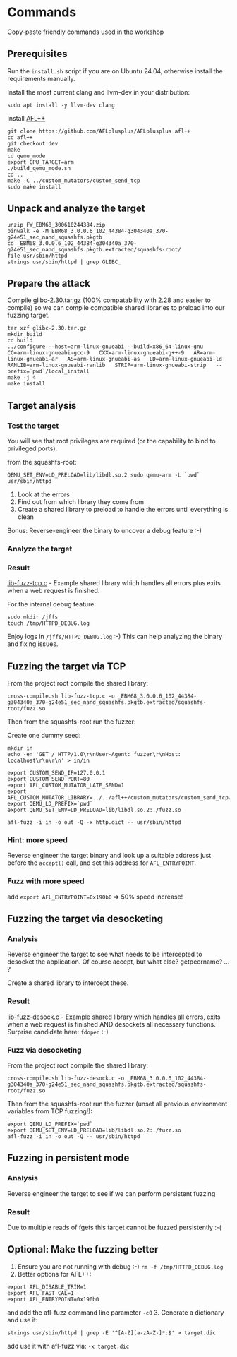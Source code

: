 # Commands

Copy-paste friendly commands used in the workshop

## Prerequisites

Run the `install.sh` script if you are on Ubuntu 24.04, otherwise install the
requirements manually.

Install the most current clang and llvm-dev in your distribution:
```
sudo apt install -y llvm-dev clang
```

Install [AFL++](https://github.com/AFLplusplus/AFLplusplus)
```
git clone https://github.com/AFLplusplus/AFLplusplus afl++
cd afl++
git checkout dev
make
cd qemu_mode
export CPU_TARGET=arm
./build_qemu_mode.sh
cd ..
make -C ../custom_mutators/custom_send_tcp
sudo make install
```

## Unpack and analyze the target

```
unzip FW_EBM68_300610244384.zip
binwalk -e -M EBM68_3.0.0.6_102_44384-g304340a_370-g24e51_sec_nand_squashfs.pkgtb
cd _EBM68_3.0.0.6_102_44384-g304340a_370-g24e51_sec_nand_squashfs.pkgtb.extracted/squashfs-root/
file usr/sbin/httpd
strings usr/sbin/httpd | grep GLIBC_
```

## Prepare the attack

Compile glibc-2.30.tar.gz (100% compatability with 2.28 and easier to compile)
so we can compile compatible shared libraries to preload into our fuzzing target.

```
tar xzf glibc-2.30.tar.gz
mkdir build
cd build
../configure --host=arm-linux-gnueabi --build=x86_64-linux-gnu   CC=arm-linux-gnueabi-gcc-9   CXX=arm-linux-gnueabi-g++-9   AR=arm-linux-gnueabi-ar   AS=arm-linux-gnueabi-as   LD=arm-linux-gnueabi-ld   RANLIB=arm-linux-gnueabi-ranlib   STRIP=arm-linux-gnueabi-strip   --prefix=`pwd`/local_install
make -j 4
make install
```

## Target analysis

### Test the target

You will see that root privileges are required (or the capability to bind to
privileged ports).

from the squashfs-root:
```
QEMU_SET_ENV=LD_PRELOAD=lib/libdl.so.2 sudo qemu-arm -L `pwd` usr/sbin/httpd
```

1. Look at the errors
2. Find out from which library they come from
3. Create a shared library to preload to handle the errors until everything is
   clean

Bonus: Reverse-engineer the binary to uncover a debug feature :-)

### Analyze the target


### Result

[lib-fuzz-tcp.c](lib-fuzz-tcp.c) - Example shared library which handles all
errors plus exits when a web request is finished.

For the internal debug feature:
```
sudo mkdir /jffs
touch /tmp/HTTPD_DEBUG.log
```
Enjoy logs in `/jffs/HTTPD_DEBUG.log` :-)
This can help analyzing the binary and fixing issues.

## Fuzzing the target via TCP

From the project root compile the shared library:

```
cross-compile.sh lib-fuzz-tcp.c -o _EBM68_3.0.0.6_102_44384-g304340a_370-g24e51_sec_nand_squashfs.pkgtb.extracted/squashfs-root/fuzz.so
```

Then from the squashfs-root run the fuzzer:

Create one dummy seed:
```
mkdir in
echo -en 'GET / HTTP/1.0\r\nUser-Agent: fuzzer\r\nHost: localhost\r\n\r\n' > in/in
```

```
export CUSTOM_SEND_IP=127.0.0.1
export CUSTOM_SEND_PORT=80
export AFL_CUSTOM_MUTATOR_LATE_SEND=1
export AFL_CUSTOM_MUTATOR_LIBRARY=../../afl++/custom_mutators/custom_send_tcp/custom_send_tcp.so
export QEMU_LD_PREFIX=`pwd`
export QEMU_SET_ENV=LD_PRELOAD=lib/libdl.so.2:./fuzz.so

afl-fuzz -i in -o out -Q -x http.dict -- usr/sbin/httpd
```

### Hint: more speed

Reverse engineer the target binary and look up a suitable address just before
the `accept()` call, and set this address for `AFL_ENTRYPOINT`.

### Fuzz with more speed

add `export AFL_ENTRYPOINT=0x190b0` => 50% speed increase!

## Fuzzing the target via desocketing

### Analysis

Reverse engineer the target to see what needs to be intercepted to desocket the
application. Of course accept, but what else? getpeername? ... ?

Create a shared library to intercept these.

### Result

[lib-fuzz-desock.c](lib-fuzz-desock.c) - Example shared library which handles
all errors, exits when a web request is finished AND desockets all necessary
functions. Surprise candidate here: `fdopen` :-)

### Fuzz via desocketing

From the project root compile the shared library:

```
cross-compile.sh lib-fuzz-desock.c -o _EBM68_3.0.0.6_102_44384-g304340a_370-g24e51_sec_nand_squashfs.pkgtb.extracted/squashfs-root/fuzz.so
```

Then from the squashfs-root run the fuzzer (unset all previous environment
variables from TCP fuzzing!):

```
export QEMU_LD_PREFIX=`pwd`
export QEMU_SET_ENV=LD_PRELOAD=lib/libdl.so.2:./fuzz.so
afl-fuzz -i in -o out -Q -- usr/sbin/httpd
```

## Fuzzing in persistent mode

### Analysis

Reverse engineer the target to see if we can perform persistent fuzzing

### Result

Due to multiple reads of fgets this target cannot be fuzzed persistently :-(

## Optional: Make the fuzzing better

1. Ensure you are not running with debug :-) `rm -f /tmp/HTTPD_DEBUG.log`
2. Better options for AFL++:
```
export AFL_DISABLE_TRIM=1
export AFL_FAST_CAL=1
export AFL_ENTRYPOINT=0x190b0
```
and add the afl-fuzz command line parameter `-c0`
3. Generate a dictionary and use it:
```
strings usr/sbin/httpd | grep -E '^[A-Z][a-zA-Z-]*:$' > target.dic
```
add use it with afl-fuzz via: `-x target.dic`

